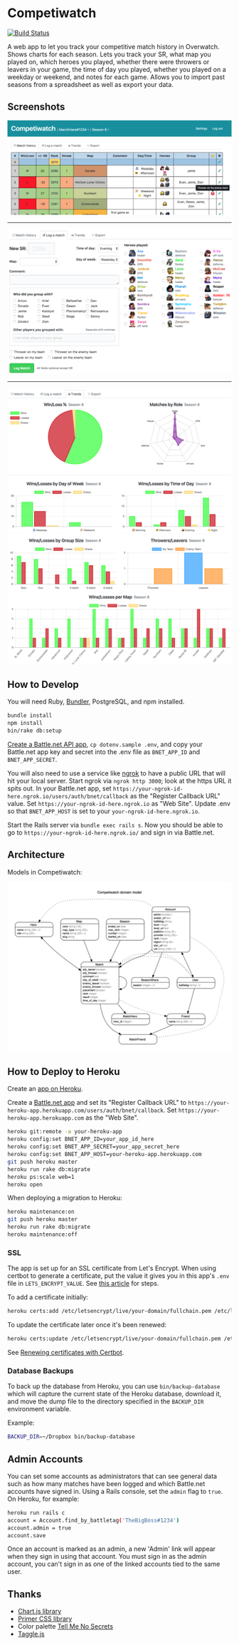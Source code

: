 # Competiwatch

[![Build Status](https://travis-ci.org/cheshire137/competiwatch.svg?branch=master)](https://travis-ci.org/cheshire137/competiwatch)

A web app to let you track your competitive match history in Overwatch. Shows charts
for each season. Lets you track your SR, what map you played on, which heroes you
played, whether there were throwers or leavers in your game, the time of day you
played, whether you played on a weekday or weekend, and notes for each game. Allows
you to import past seasons from a spreadsheet as well as export your data.

## Screenshots

![Screenshot of match history](https://raw.githubusercontent.com/cheshire137/competiwatch/master/screenshot-top.png)

----

![Screenshot of match form](https://raw.githubusercontent.com/cheshire137/competiwatch/master/screenshot-log.png)

----

![Screenshot of trends](https://raw.githubusercontent.com/cheshire137/competiwatch/master/screenshot-trends.png)
![Screenshot of charts](https://raw.githubusercontent.com/cheshire137/competiwatch/master/screenshot-charts.png)
![Screenshot of map chart](https://raw.githubusercontent.com/cheshire137/competiwatch/master/screenshot-map-chart.png)

## How to Develop

You will need Ruby, [Bundler](http://bundler.io/), PostgreSQL, and npm installed.

```bash
bundle install
npm install
bin/rake db:setup
```

[Create a Battle.net API app](https://dev.battle.net), `cp dotenv.sample .env`, and
copy your Battle.net app key and secret into the .env file as `BNET_APP_ID`
and `BNET_APP_SECRET`.

You will also need to use a service like [ngrok](https://ngrok.com/) to have a public URL
that will hit your local server. Start ngrok via `ngrok http 3000`;
look at the https URL it spits out. In your Battle.net app, set
`https://your-ngrok-id-here.ngrok.io/users/auth/bnet/callback` as
the "Register Callback URL" value. Set `https://your-ngrok-id-here.ngrok.io`
as "Web Site". Update .env so that `BNET_APP_HOST` is set to your `your-ngrok-id-here.ngrok.io`.

Start the Rails server via `bundle exec rails s`. Now you should be able to go to
`https://your-ngrok-id-here.ngrok.io/` and sign in via Battle.net.

## Architecture

Models in Competiwatch:

![Entity relationship diagram](https://raw.githubusercontent.com/cheshire137/competiwatch/master/erd-2017-03-17.jpg)

## How to Deploy to Heroku

Create an [app on Heroku](https://dashboard.heroku.com/new-app).

Create a [Battle.net app](https://dev.battle.net) and set its "Register Callback URL" to
`https://your-heroku-app.herokuapp.com/users/auth/bnet/callback`. Set
`https://your-heroku-app.herokuapp.com` as the "Web Site".

```bash
heroku git:remote -a your-heroku-app
heroku config:set BNET_APP_ID=your_app_id_here
heroku config:set BNET_APP_SECRET=your_app_secret_here
heroku config:set BNET_APP_HOST=your-heroku-app.herokuapp.com
git push heroku master
heroku run rake db:migrate
heroku ps:scale web=1
heroku open
```

When deploying a migration to Heroku:

```bash
heroku maintenance:on
git push heroku master
heroku run rake db:migrate
heroku maintenance:off
```

### SSL

The app is set up for an SSL certificate from Let's Encrypt. When using certbot to generate
a certificate, put the value it gives you in this app's `.env` file in `LETS_ENCRYPT_VALUE`.
See [this article](https://medium.com/should-designers-code/how-to-set-up-ssl-with-lets-encrypt-on-heroku-for-free-266c185630db) for steps.

To add a certificate initially:

```bash
heroku certs:add /etc/letsencrypt/live/your-domain/fullchain.pem /etc/letsencrypt/live/your-domain/privkey.pem
```

To update the certificate later once it's been renewed:

```bash
heroku certs:update /etc/letsencrypt/live/your-domain/fullchain.pem /etc/letsencrypt/live/your-domain/privkey.pem
```

See [Renewing certificates with Certbot](https://certbot.eff.org/docs/using.html#renewing-certificates).

### Database Backups

To back up the database from Heroku, you can use `bin/backup-database` which will
capture the current state of the Heroku database, download it, and move the dump
file to the directory specified in the `BACKUP_DIR` environment variable.

Example:

```bash
BACKUP_DIR=~/Dropbox bin/backup-database
```

## Admin Accounts

You can set some accounts as administrators that can see general data such as how many
matches have been logged and which Battle.net accounts have signed in. Using a Rails
console, set the `admin` flag to `true`. On Heroku, for example:

```bash
heroku run rails c
account = Account.find_by_battletag('TheBigBoss#1234')
account.admin = true
account.save
```

Once an account is marked as an admin, a new 'Admin' link will appear when they sign in using
that account. You must sign in as the admin account, you can't sign in as one of the linked
accounts tied to the same user.

## Thanks

- [Chart.js library](http://www.chartjs.org/)
- [Primer CSS library](https://github.com/primer/primer)
- Color palette [Tell Me No Secrets](http://www.colourlovers.com/palette/4523673/Tell_Me_No_Secrets)
- [Taggle.js](https://sean.is/poppin/tags)
